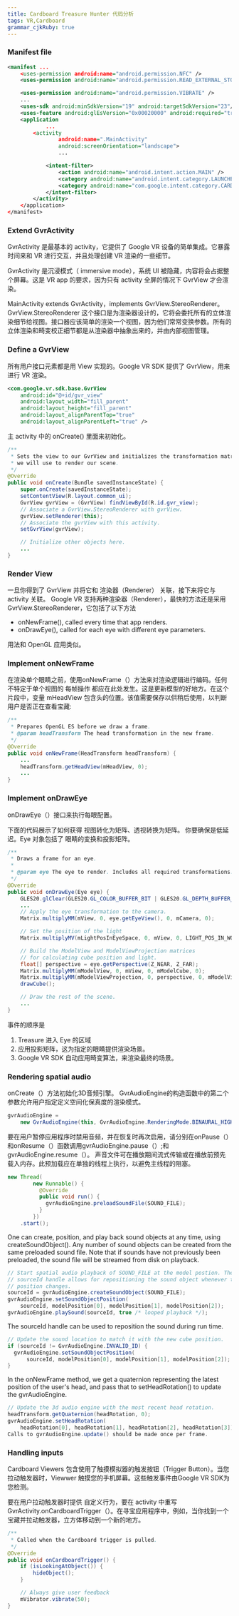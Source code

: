 ```yaml
---
title: Cardboard Treasure Hunter 代码分析
tags: VR,Cardboard
grammar_cjkRuby: true
---
```


### Manifest file
```xml
<manifest ...
    <uses-permission android:name="android.permission.NFC" />
    <uses-permission android:name="android.permission.READ_EXTERNAL_STORAGE" />

    <uses-permission android:name="android.permission.VIBRATE" />
    ...
    <uses-sdk android:minSdkVersion="19" android:targetSdkVersion="23"/>
    <uses-feature android:glEsVersion="0x00020000" android:required="true" />
    <application
            ...
        <activity
                android:name=".MainActivity"
                android:screenOrientation="landscape">
                ...

            <intent-filter>
                <action android:name="android.intent.action.MAIN" />
                <category android:name="android.intent.category.LAUNCHER" />
                <category android:name="com.google.intent.category.CARDBOARD" />
            </intent-filter>
        </activity>
    </application>
</manifest>
```

### Extend GvrActivity
GvrActivity 是最基本的 activity，它提供了 Google VR 设备的简单集成。它暴露时间来和 VR 进行交互，并且处理创建 VR 渲染的一些细节。

GvrActivity 是沉浸模式（ immersive mode），系统 UI 被隐藏，内容将会占据整个屏幕。这是 VR app 的要求，因为只有 activity 全屏的情况下 GvrView 才会渲染。

MainActivity extends GvrActivity，implements GvrView.StereoRenderer。
GvrView.StereoRenderer 这个接口是为渲染器设计的，它将会委托所有的立体渲染细节给视图。接口器应该简单的渲染一个视图，因为他们常常变换参数。所有的立体渲染和畸变校正细节都是从渲染器中抽象出来的，并由内部视图管理。

### Define a GvrView
所有用户接口元素都是用 View 实现的。Google VR SDK 提供了 GvrView，用来进行 VR 渲染。

```xml
<com.google.vr.sdk.base.GvrView
    android:id="@+id/gvr_view"
    android:layout_width="fill_parent"
    android:layout_height="fill_parent"
    android:layout_alignParentTop="true"
    android:layout_alignParentLeft="true" />
```
主 activity 中的 onCreate() 里面来初始化。
```java
/**
 * Sets the view to our GvrView and initializes the transformation matrices
 * we will use to render our scene.
 */
@Override
public void onCreate(Bundle savedInstanceState) {
    super.onCreate(savedInstanceState);
    setContentView(R.layout.common_ui);
    GvrView gvrView = (GvrView) findViewById(R.id.gvr_view);
    // Associate a GvrView.StereoRenderer with gvrView.
    gvrView.setRenderer(this);
    // Associate the gvrView with this activity.
    setGvrView(gvrView);

    // Initialize other objects here.
    ...
}
```
### Render View
一旦你得到了 GvrView 并将它和 渲染器（Renderer） 关联，接下来将它与 activity 关联。
Google VR 支持两种渲染器（Renderer），最快的方法还是采用 GvrView.StereoRenderer，它包括了以下方法
* onNewFrame(), called every time that app renders.
* onDrawEye(), called for each eye with different eye parameters.

用法和 OpenGL 应用类似。

### Implement onNewFrame
在渲染单个眼睛之前，使用onNewFrame（）方法来对渲染逻辑进行编码。任何不特定于单个视图的 每帧操作 都应在此处发生。这是更新模型的好地方。在这个片段中，变量 mHeadView 包含头的位置。该值需要保存以供稍后使用，以判断用户是否正在查看宝藏:
```java
/**
 * Prepares OpenGL ES before we draw a frame.
 * @param headTransform The head transformation in the new frame.
 */
@Override
public void onNewFrame(HeadTransform headTransform) {
    ...
    headTransform.getHeadView(mHeadView, 0);
    ...
}
```

### Implement onDrawEye
onDrawEye（）接口来执行每眼配置。

下面的代码展示了如何获得 视图转化为矩阵、透视转换为矩阵。
你要确保是低延迟。Eye 对象包括了 眼睛的变换和投影矩阵。
```java
/**
 * Draws a frame for an eye.
 *
 * @param eye The eye to render. Includes all required transformations.
 */
@Override
public void onDrawEye(Eye eye) {
    GLES20.glClear(GLES20.GL_COLOR_BUFFER_BIT | GLES20.GL_DEPTH_BUFFER_BIT);
    ...
    // Apply the eye transformation to the camera.
    Matrix.multiplyMM(mView, 0, eye.getEyeView(), 0, mCamera, 0);

    // Set the position of the light
    Matrix.multiplyMV(mLightPosInEyeSpace, 0, mView, 0, LIGHT_POS_IN_WORLD_SPACE, 0);

    // Build the ModelView and ModelViewProjection matrices
    // for calculating cube position and light.
    float[] perspective = eye.getPerspective(Z_NEAR, Z_FAR);
    Matrix.multiplyMM(mModelView, 0, mView, 0, mModelCube, 0);
    Matrix.multiplyMM(mModelViewProjection, 0, perspective, 0, mModelView, 0);
    drawCube();

    // Draw the rest of the scene.
    ...
}
```
事件的顺序是 
1. Treasure 进入 Eye 的区域
2. 应用投影矩阵，这为指定的眼睛提供渲染场景。
3. Google VR SDK 自动应用畸变算法，来渲染最终的场景。

### Rendering spatial audio
onCreate（）方法初始化3D音频引擎。 GvrAudioEngine的构造函数中的第二个参数允许用户指定定义空间化保真度的渲染模式。
```java
gvrAudioEngine =
    new GvrAudioEngine(this, GvrAudioEngine.RenderingMode.BINAURAL_HIGH_QUALITY);
```
要在用户暂停应用程序时禁用音频，并在恢复时再次启用，请分别在onPause（）和onResume（）函数调用gvrAudioEngine.pause（）;和gvrAudioEngine.resume（）。
声音文件可在播放期间流式传输或在播放前预先载入内存。此预加载应在单独的线程上执行，以避免主线程的阻塞。
```java
new Thread(
        new Runnable() {
          @Override
          public void run() {
            gvrAudioEngine.preloadSoundFile(SOUND_FILE);
          }
        })
    .start();
```
One can create, position, and play back sound objects at any time, using createSoundObject(). Any number of sound objects can be created from the same preloaded sound file. Note that if sounds have not previously been preloaded, the sound file will be streamed from disk on playback.
```java
// Start spatial audio playback of SOUND_FILE at the model postion. The returned
// sourceId handle allows for repositioning the sound object whenever the cube
// position changes.
sourceId = gvrAudioEngine.createSoundObject(SOUND_FILE);
gvrAudioEngine.setSoundObjectPosition(
    sourceId, modelPosition[0], modelPosition[1], modelPosition[2]);
gvrAudioEngine.playSound(sourceId, true /* looped playback */);
```
The sourceId handle can be used to reposition the sound during run time.
```java
// Update the sound location to match it with the new cube position.
if (sourceId != GvrAudioEngine.INVALID_ID) {
  gvrAudioEngine.setSoundObjectPosition(
      sourceId, modelPosition[0], modelPosition[1], modelPosition[2]);
}
```
In the onNewFrame method, we get a quaternion representing the latest position of the user's head, and pass that to setHeadRotation() to update the gvrAudioEngine.
```java
// Update the 3d audio engine with the most recent head rotation.
headTransform.getQuaternion(headRotation, 0);
gvrAudioEngine.setHeadRotation(
    headRotation[0], headRotation[1], headRotation[2], headRotation[3]);
Calls to gvrAudioEngine.update() should be made once per frame.
```


### Handling inputs
Cardboard  Viewers 包含使用了触摸模拟器的触发按钮（Trigger Button）。当您拉动触发器时，Viewwer 触摸您的手机屏幕。这些触发事件由Google VR SDK为您检测。

要在用户拉动触发器时提供 自定义行为，要在 activity 中重写 GvrActivity.onCardboardTrigger（）。在寻宝应用程序中，例如，当你找到一个宝藏并拉动触发器，立方体移动到一个新的地方。
```java
/**
 * Called when the Cardboard trigger is pulled.
 */
@Override
public void onCardboardTrigger() {
    if (isLookingAtObject()) {
        hideObject();
    }

    // Always give user feedback
    mVibrator.vibrate(50);
}
```